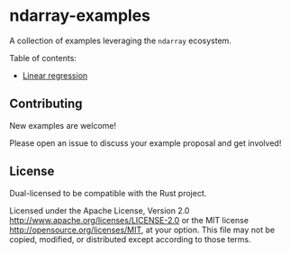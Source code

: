 # ndarray-examples

A collection of examples leveraging the `ndarray` ecosystem.

Table of contents:

- [Linear regression](https://github.com/rust-ndarray/ndarray-examples/tree/master/linear_regression)

## Contributing

New examples are welcome! 

Please open an issue to discuss your example proposal and get involved!

## License

Dual-licensed to be compatible with the Rust project.

Licensed under the Apache License, Version 2.0
http://www.apache.org/licenses/LICENSE-2.0 or the MIT license
http://opensource.org/licenses/MIT, at your
option. This file may not be copied, modified, or distributed
except according to those terms.



